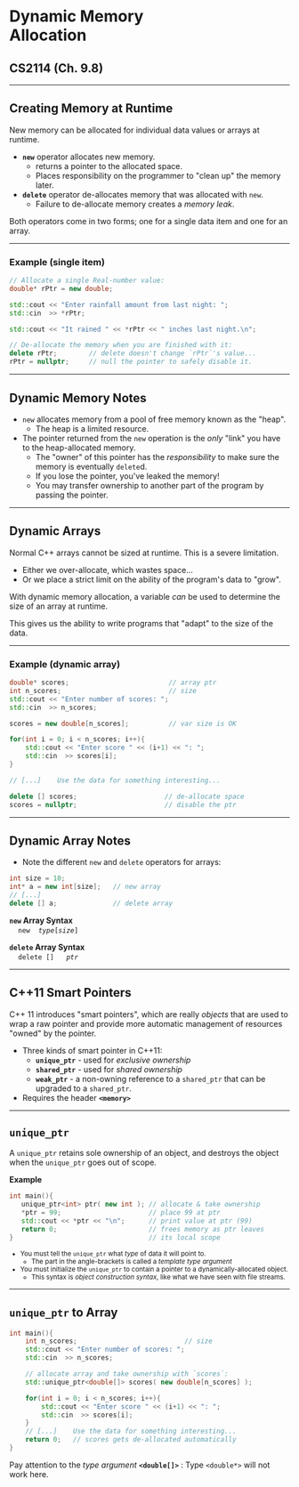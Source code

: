# Dynamic Memory<br />Allocation
## CS2114 (Ch. 9.8)

---

## Creating Memory at Runtime

New memory can be allocated for individual data values or arrays at runtime.

* **`new`** operator allocates new memory.
    - returns a pointer to the allocated space.
    - Places responsibility on the programmer to "clean up" the memory later.
* **`delete`** operator de-allocates memory that was allocated with `new`.
    - Failure to de-allocate memory creates a _memory leak_.

Both operators come in two forms; one for a single data item and one for an array.

---

### Example (single item)

``` cpp
// Allocate a single Real-number value:
double* rPtr = new double;

std::cout << "Enter rainfall amount from last night: ";
std::cin  >> *rPtr;

std::cout << "It rained " << *rPtr << " inches last night.\n";

// De-allocate the memory when you are finished with it:
delete rPtr;        // delete doesn't change `rPtr`'s value...
rPtr = nullptr;     // null the pointer to safely disable it.
```

---

## Dynamic Memory Notes

* `new` allocates memory from a pool of free memory known as the "heap".
    - The heap is a limited resource.
* The pointer returned from the `new` operation is the _only_ "link" you have to the heap-allocated memory.  
    - The "owner" of this pointer has the _responsibility_ to make sure the memory is eventually `delete`d.  
    - If you lose the pointer, you've leaked the memory!
    - You may transfer ownership to another part of the program by passing the pointer.

---

## Dynamic Arrays

Normal C++ arrays cannot be sized at runtime.  This is a severe limitation.

* Either we over-allocate, which wastes space...
* Or we place a strict limit on the ability of the program's data to "grow".

With dynamic memory allocation, a variable _can_ be used to determine the size of an array at runtime.

This gives us the ability to write programs that "adapt" to the size of the data.

---

### Example (dynamic array)

``` cpp
double* scores;                         // array ptr
int n_scores;                           // size
std::cout << "Enter number of scores: ";
std::cin  >> n_scores;

scores = new double[n_scores];          // var size is OK

for(int i = 0; i < n_scores; i++){
    std::cout << "Enter score " << (i+1) << ": ";
    std::cin  >> scores[i];
}

// [...]    Use the data for something interesting...

delete [] scores;                      // de-allocate space
scores = nullptr;                      // disable the ptr
```

---

## Dynamic Array Notes

* Note the different `new` and `delete` operators for arrays:

``` cpp
int size = 10;
int* a = new int[size];   // new array
// [...]
delete [] a;              // delete array
```

**`new` Array Syntax**<br />
&nbsp;&nbsp;&nbsp;&nbsp;`new `&nbsp;&nbsp;_`type`_`[`_`size`_`]`

**`delete` Array Syntax**<br />
&nbsp;&nbsp;&nbsp;&nbsp;`delete [] `&nbsp;&nbsp;_` ptr`_


---


## C++11 Smart Pointers

C++ 11 introduces "smart pointers", which are really _objects_ that are used to wrap a raw pointer and provide more automatic management of resources "owned" by the pointer.

* Three kinds of smart pointer in C++11:
    - **`unique_ptr`** - used for _exclusive ownership_
    - **`shared_ptr`** - used for _shared ownership_
    - **`weak_ptr`** - a non-owning reference to a `shared_ptr` that can be upgraded to a `shared_ptr`.
* Requires the header **`<memory>`**

---

## `unique_ptr`

A `unique_ptr` retains sole ownership of an object, and destroys the object when the `unique_ptr` goes out of scope.

**Example**
``` cpp
int main(){   
   unique_ptr<int> ptr( new int ); // allocate & take ownership
   *ptr = 99;                      // place 99 at ptr
   std::cout << *ptr << "\n";      // print value at ptr (99)
   return 0;                       // frees memory as ptr leaves
}                                  // its local scope
```
<small>

* You must tell the `unique_ptr` what _type_ of data it will point to.
    - The part in the angle-brackets is called a _template type argument_
* You must initialize the `unique_ptr` to contain a pointer to a dynamically-allocated object.
    - This syntax is _object construction syntax_, like what we have seen with file streams.

</small>

---

## `unique_ptr` to Array

``` cpp
int main(){
    int n_scores;                           // size
    std::cout << "Enter number of scores: ";
    std::cin  >> n_scores;

    // allocate array and take ownership with `scores`:
    std::unique_ptr<double[]> scores( new double[n_scores] );

    for(int i = 0; i < n_scores; i++){
        std::cout << "Enter score " << (i+1) << ": ";
        std::cin  >> scores[i];
    }
    // [...]    Use the data for something interesting...
    return 0;   // scores gets de-allocated automatically
}
```
Pay attention to the _type argument_ **`<double[]>`** : Type `<double*>` will not work here.